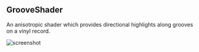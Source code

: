 GrooveShader
------------

An anisotropic shader which provides directional highlights along grooves on a vinyl record.

![screenshot](http://keijiro.github.io/VinylGrooveShader/screenshot.png)
